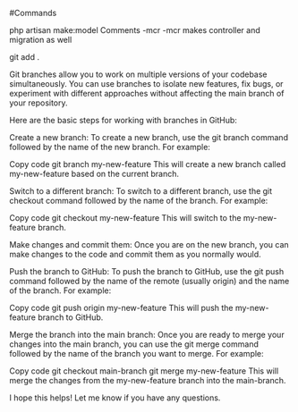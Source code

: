 #Commands

php artisan make:model Comments -mcr
-mcr makes controller and migration as well

git add .

Git branches allow you to work on multiple versions of your codebase simultaneously. You can use branches to isolate new features, fix bugs, or experiment with different approaches without affecting the main branch of your repository.

Here are the basic steps for working with branches in GitHub:

Create a new branch: To create a new branch, use the git branch command followed by the name of the new branch. For example:

Copy code
git branch my-new-feature
This will create a new branch called my-new-feature based on the current branch.

Switch to a different branch: To switch to a different branch, use the git checkout command followed by the name of the branch. For example:

Copy code
git checkout my-new-feature
This will switch to the my-new-feature branch.

Make changes and commit them: Once you are on the new branch, you can make changes to the code and commit them as you normally would.

Push the branch to GitHub: To push the branch to GitHub, use the git push command followed by the name of the remote (usually origin) and the name of the branch. For example:

Copy code
git push origin my-new-feature
This will push the my-new-feature branch to GitHub.

Merge the branch into the main branch: Once you are ready to merge your changes into the main branch, you can use the git merge command followed by the name of the branch you want to merge. For example:

Copy code
git checkout main-branch
git merge my-new-feature
This will merge the changes from the my-new-feature branch into the main-branch.

I hope this helps! Let me know if you have any questions.
